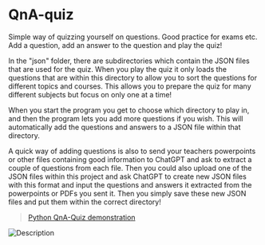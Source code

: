 # QnA-quiz

Simple way of quizzing yourself on questions. Good practice for exams etc. Add a question, add an answer to the question and play the quiz!

In the "json" folder, there are subdirectories which contain the JSON files that are used for the quiz. When you play the quiz it only loads the questions that are within this directory to allow you to sort the questions for different topics and courses. This allows you to prepare the quiz for many different subjects but focus on only one at a time!

When you start the program you get to choose which directory to play in, and then the program lets you add more questions if you wish. This will automatically add the questions and answers to a JSON file within that directory.

A quick way of adding questions is also to send your teachers powerpoints or other files containing good information to ChatGPT and ask to extract a couple of questions from each file. Then you could also upload one of the JSON files within this project and ask ChatGPT to create new JSON files with this format and input the questions and answers it extracted from the powerpoints or PDFs you sent it. Then you simply save these new JSON files and put them within the correct directory!

<blockquote class="imgur-embed-pub" lang="en" data-id="a/LIOpHyG"  ><a href="//imgur.com/a/LIOpHyG">Python QnA-Quiz demonstration</a></blockquote><script async src="//s.imgur.com/min/embed.js" charset="utf-8"></script>



![Description](https://imgur.com/a/LIOpHyG)